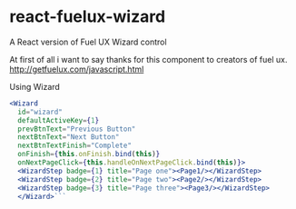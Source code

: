 # react-fuelux-wizard
A React version of Fuel UX Wizard control

At first of all i want to say thanks for this component to creators of fuel ux. 
http://getfuelux.com/javascript.html

Using Wizard

```jsx
<Wizard 
  id="wizard" 
  defaultActiveKey={1}
  prevBtnText="Previous Button"
  nextBtnText="Next Button"
  nextBtnTextFinish="Complete"
  onFinish={this.onFinish.bind(this)}
  onNextPageClick={this.handleOnNextPageClick.bind(this)}>
  <WizardStep badge={1} title="Page one"><Page1/></WizardStep>
  <WizardStep badge={2} title="Page two"><Page2/></WizardStep>
  <WizardStep badge={3} title="Page three"><Page3/></WizardStep>
  </Wizard>```
          
